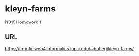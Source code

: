 # kleyn-farms

N315 Homework 1

## URL

https://in-info-web4.informatics.iupui.edu/~jbutlerj/kleyn-farms/
